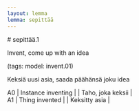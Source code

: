 ```yaml
---
layout: lemma
lemma: sepittää
---
```


<div class="sense">
# <span class="sensename">sepittää.1</span>

<span class="description">Invent, come up with an idea</span>

(tags: model: invent.01)

<span class="description">Keksiä uusi asia, saada päähänsä joku idea</span>

A0 | Instance inventing |   | Taho, joka keksii |  
A1 | Thing invented |   | Keksitty asia |  

</div>


